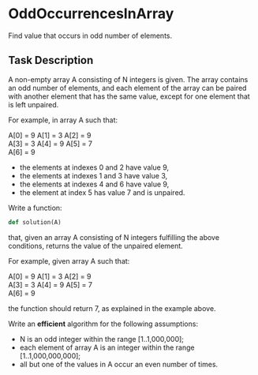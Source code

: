 # OddOccurrencesInArray
Find value that occurs in odd number of elements.
## Task Description
A non-empty array A consisting of N integers is given. The array contains an odd number of elements, and each element of the array can be paired with another element that has the same value, except for one element that is left unpaired.

For example, in array A such that:

  A[0] = 9  A[1] = 3  A[2] = 9 <br />
  A[3] = 3  A[4] = 9  A[5] = 7 <br />
  A[6] = 9 <br />

<ul>
<li>the elements at indexes 0 and 2 have value 9,</li>
<li>the elements at indexes 1 and 3 have value 3,</li>
<li>the elements at indexes 4 and 6 have value 9,</li>
<li>the element at index 5 has value 7 and is unpaired.</li>
</ul>
Write a function:

```python
def solution(A)
```

that, given an array A consisting of N integers fulfilling the above conditions, returns the value of the unpaired element.

For example, given array A such that:

  A[0] = 9  A[1] = 3  A[2] = 9 <br />
  A[3] = 3  A[4] = 9  A[5] = 7 <br />
  A[6] = 9<br />

the function should return 7, as explained in the example above.

Write an **efficient** algorithm for the following assumptions:

<ul>
<li>N is an odd integer within the range [1..1,000,000];</li>
<li>each element of array A is an integer within the range [1..1,000,000,000];</li>
<li>all but one of the values in A occur an even number of times.</li>
</ul>
